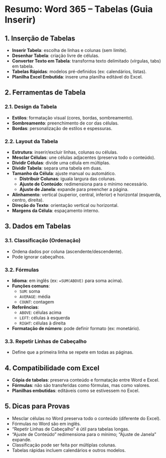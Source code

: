 # Resumo: Word 365 – Tabelas (Guia Inserir)

## 1. Inserção de Tabelas

- **Inserir Tabela**: escolha de linhas e colunas (sem limite).
- **Desenhar Tabela**: criação livre de células.
- **Converter Texto em Tabela**: transforma texto delimitado (vírgulas, tabs) em tabela.
- **Tabelas Rápidas**: modelos pré-definidos (ex: calendários, listas).
- **Planilha Excel Embutida**: insere uma planilha editável do Excel.

## 2. Ferramentas de Tabela

### 2.1. Design da Tabela
- **Estilos**: formatação visual (cores, bordas, sombreamento).
- **Sombreamento**: preenchimento de cor das células.
- **Bordas**: personalização de estilos e espessuras.

### 2.2. Layout da Tabela
- **Estrutura**: inserir/excluir linhas, colunas ou células.
- **Mesclar Células**: une células adjacentes (preserva todo o conteúdo).
- **Dividir Células**: divide uma célula em múltiplas.
- **Dividir Tabela**: separa uma tabela em duas.
- **Tamanho da Célula**: ajuste manual ou automático.
  - **Distribuir Colunas**: iguala largura das colunas.
  - **Ajuste de Conteúdo**: redimensiona para o mínimo necessário.
  - **Ajuste de Janela**: expande para preencher a página.
- **Alinhamento**: vertical (superior, central, inferior) e horizontal (esquerda, centro, direita).
- **Direção do Texto**: orientação vertical ou horizontal.
- **Margens da Célula**: espaçamento interno.

## 3. Dados em Tabelas

### 3.1. Classificação (Ordenação)
- Ordena dados por coluna (ascendente/descendente).
- Pode ignorar cabeçalhos.

### 3.2. Fórmulas
- **Idioma**: em inglês (ex: `=SUM(ABOVE)` para soma acima).
- **Funções comuns**:
  - `SUM`: soma
  - `AVERAGE`: média
  - `COUNT`: contagem
- **Referências**:
  - `ABOVE`: células acima
  - `LEFT`: células à esquerda
  - `RIGHT`: células à direita
- **Formatação de número**: pode definir formato (ex: monetário).

### 3.3. Repetir Linhas de Cabeçalho
- Define que a primeira linha se repete em todas as páginas.

## 4. Compatibilidade com Excel

- **Cópia de tabelas**: preserva conteúdo e formatação entre Word e Excel.
- **Fórmulas**: não são transferidas como fórmulas, mas como valores.
- **Planilhas embutidas**: editáveis como se estivessem no Excel.

## 5. Dicas para Provas

- Mesclar células no Word preserva todo o conteúdo (diferente do Excel).
- Fórmulas no Word são em inglês.
- “Repetir Linhas de Cabeçalho” é útil para tabelas longas.
- “Ajuste de Conteúdo” redimensiona para o mínimo; “Ajuste de Janela” expande.
- Classificação pode ser feita por múltiplas colunas.
- Tabelas rápidas incluem calendários e outros modelos.